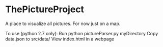 ThePictureProject
=================

A place to visualize all pictures. For now just on a map.

To use (python 2.7 only):
Run python pictureParser.py myDirectory
Copy data.json to src/data/
View index.html in a webpage
